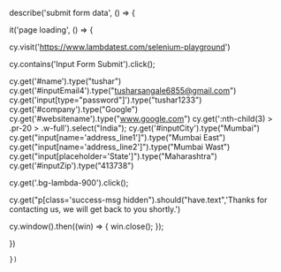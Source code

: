 

describe('submit form data', () => {

  it('page loading', () => {

cy.visit('https://www.lambdatest.com/selenium-playground') 

  cy.contains('Input Form Submit').click();

  cy.get('#name').type("tushar")
  cy.get('#inputEmail4').type("tusharsangale6855@gmail.com")
  cy.get('input[type="password"]').type("tushar1233")
  cy.get('#company').type("Google")
  cy.get('#websitename').type("www.google.com")
  cy.get(':nth-child(3) > .pr-20 > .w-full').select("India");
  cy.get('#inputCity').type("Mumbai")
  cy.get("input[name='address_line1']").type("Mumbai East")
  cy.get("input[name='address_line2']").type("Mumbai Wast")
cy.get("input[placeholder='State']").type("Maharashtra")
cy.get('#inputZip').type("413738")

cy.get('.bg-lambda-900').click();



cy.get("p[class='success-msg hidden").should("have.text",'Thanks for contacting us, we will get back to you shortly.')

cy.window().then((win) => {
  win.close();
});


  })
    
    })
  
  






